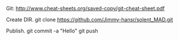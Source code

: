 Git: http://www.cheat-sheets.org/saved-copy/git-cheat-sheet.pdf

Create DIR.
git clone https://github.com/Jimmy-hansr/solent_MAD.git

Publish.
git commit -a "Hello"
git push